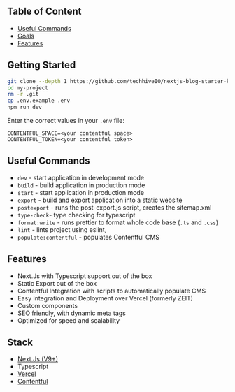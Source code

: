 ## Table of Content

- [Useful Commands](#useful-commands)
- [Goals](#goals)
- [Features](#features)

## Getting Started

```bash
git clone --depth 1 https://github.com/techhiveIO/nextjs-blog-starter-kit my-project
cd my-project
rm -r .git
cp .env.example .env
npm run dev
```
Enter the correct values in your `.env` file:

```
CONTENTFUL_SPACE=<your contentful space>
CONTENTFUL_TOKEN=<your contentful token>

```

## Useful Commands

- `dev` - start application in development mode
- `build` - build application in production mode
- `start` - start application in production mode
- `export` - build and export application into a static website
- `postexport` - runs the post-export.js script, creates the sitemap.xml
- `type-check`- type checking for typescript
- `format:write` - runs prettier to format whole code base (`.ts` and `.css`)
- `lint` - lints project using eslint,
- `populate:contentful` - populates Contentful CMS



## Features

- Next.Js with Typescript support out of the box
- Static Export out of the box
- Contentful Integration with scripts to automatically populate CMS
- Easy integration and Deployment over Vercel (formerly ZEIT)
- Custom components
- SEO friendly, with dynamic meta tags
- Optimized for speed and scalability

## Stack

- [Next.Js (V9+)](https://github.com/zeit/next.js)
- Typescript
- [Vercel](https://www.vercel.com)
- [Contentful](https://www.contentful.com)
